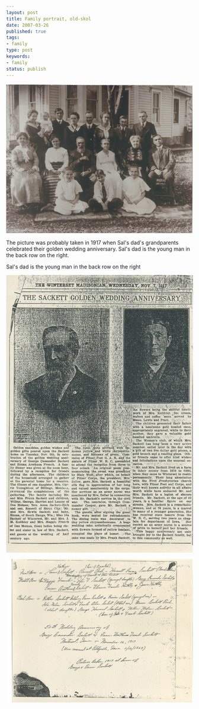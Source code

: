 ```yaml
---
layout: post
title: Family portrait, old-skol
date: 2007-03-26
published: true
tags:
- family
type: post
keywords:
- family
status: publish
---
```

![Sackett's in 1917](/assets/images/2002/2002-10-27/sackett-family-1917.jpg)

The picture was probably taken in 1917 when Sal's dad's grandparents celebrated their golden wedding anniversary. Sal's dad is the young man in the back row on the right.

Sal's dad is the young man in the back row on the right

![Sackett Golden 1917](/assets/images/2010/2010-05-07/sackett-family-golden-1917-newspaper.jpg)

![Sackett's in 1917](/assets/images/2002/2002-10-27/sackett-family-1917-back.jpg)
